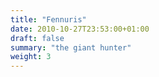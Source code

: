 ```yaml
---
title: "Fennuris"
date: 2010-10-27T23:53:00+01:00
draft: false
summary: "the giant hunter"
weight: 3
---
```

